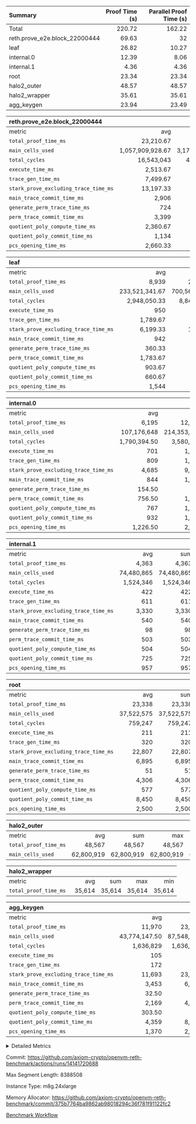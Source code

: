 | Summary | Proof Time (s) | Parallel Proof Time (s) |
|:---|---:|---:|
| Total |  220.72 |  162.22 |
| reth.prove_e2e.block_22000444 |  69.63 |  32 |
| leaf |  26.82 |  10.27 |
| internal.0 |  12.39 |  8.06 |
| internal.1 |  4.36 |  4.36 |
| root |  23.34 |  23.34 |
| halo2_outer |  48.57 |  48.57 |
| halo2_wrapper |  35.61 |  35.61 |
| agg_keygen |  23.94 |  23.49 |


| reth.prove_e2e.block_22000444 |||||
|:---|---:|---:|---:|---:|
|metric|avg|sum|max|min|
| `total_proof_time_ms ` |  23,210.67 |  69,632 |  32,004 |  11,639 |
| `main_cells_used     ` |  1,057,909,928.67 |  3,173,729,786 |  1,530,587,108 |  648,304,942 |
| `total_cycles        ` |  16,543,043 |  49,629,129 |  24,224,951 |  4,934,306 |
| `execute_time_ms     ` |  2,513.67 |  7,541 |  4,107 |  715 |
| `trace_gen_time_ms   ` |  7,499.67 |  22,499 |  10,268 |  3,331 |
| `stark_prove_excluding_trace_time_ms` |  13,197.33 |  39,592 |  17,629 |  7,593 |
| `main_trace_commit_time_ms` |  2,906 |  8,718 |  3,839 |  2,003 |
| `generate_perm_trace_time_ms` |  724 |  2,172 |  940 |  326 |
| `perm_trace_commit_time_ms` |  3,399 |  10,197 |  4,620 |  1,553 |
| `quotient_poly_compute_time_ms` |  2,360.67 |  7,082 |  3,251 |  1,712 |
| `quotient_poly_commit_time_ms` |  1,134 |  3,402 |  1,467 |  592 |
| `pcs_opening_time_ms ` |  2,660.33 |  7,981 |  3,496 |  1,398 |

| leaf |||||
|:---|---:|---:|---:|---:|
|metric|avg|sum|max|min|
| `total_proof_time_ms ` |  8,939 |  26,817 |  10,268 |  6,713 |
| `main_cells_used     ` |  233,521,341.67 |  700,564,025 |  278,170,803 |  171,583,722 |
| `total_cycles        ` |  2,948,050.33 |  8,844,151 |  3,459,020 |  2,307,932 |
| `execute_time_ms     ` |  950 |  2,850 |  1,103 |  744 |
| `trace_gen_time_ms   ` |  1,789.67 |  5,369 |  2,147 |  1,350 |
| `stark_prove_excluding_trace_time_ms` |  6,199.33 |  18,598 |  7,018 |  4,619 |
| `main_trace_commit_time_ms` |  942 |  2,826 |  1,059 |  732 |
| `generate_perm_trace_time_ms` |  360.33 |  1,081 |  419 |  261 |
| `perm_trace_commit_time_ms` |  1,783.67 |  5,351 |  2,031 |  1,301 |
| `quotient_poly_compute_time_ms` |  903.67 |  2,711 |  1,025 |  678 |
| `quotient_poly_commit_time_ms` |  660.67 |  1,982 |  742 |  501 |
| `pcs_opening_time_ms ` |  1,544 |  4,632 |  1,749 |  1,142 |

| internal.0 |||||
|:---|---:|---:|---:|---:|
|metric|avg|sum|max|min|
| `total_proof_time_ms ` |  6,195 |  12,390 |  8,064 |  4,326 |
| `main_cells_used     ` |  107,176,648 |  214,353,296 |  143,363,315 |  70,989,981 |
| `total_cycles        ` |  1,790,394.50 |  3,580,789 |  2,397,784 |  1,183,005 |
| `execute_time_ms     ` |  701 |  1,402 |  949 |  453 |
| `trace_gen_time_ms   ` |  809 |  1,618 |  1,081 |  537 |
| `stark_prove_excluding_trace_time_ms` |  4,685 |  9,370 |  6,034 |  3,336 |
| `main_trace_commit_time_ms` |  844 |  1,688 |  1,143 |  545 |
| `generate_perm_trace_time_ms` |  154.50 |  309 |  206 |  103 |
| `perm_trace_commit_time_ms` |  756.50 |  1,513 |  1,007 |  506 |
| `quotient_poly_compute_time_ms` |  767 |  1,534 |  1,016 |  518 |
| `quotient_poly_commit_time_ms` |  932 |  1,864 |  1,143 |  721 |
| `pcs_opening_time_ms ` |  1,226.50 |  2,453 |  1,514 |  939 |

| internal.1 |||||
|:---|---:|---:|---:|---:|
|metric|avg|sum|max|min|
| `total_proof_time_ms ` |  4,363 |  4,363 |  4,363 |  4,363 |
| `main_cells_used     ` |  74,480,865 |  74,480,865 |  74,480,865 |  74,480,865 |
| `total_cycles        ` |  1,524,346 |  1,524,346 |  1,524,346 |  1,524,346 |
| `execute_time_ms     ` |  422 |  422 |  422 |  422 |
| `trace_gen_time_ms   ` |  611 |  611 |  611 |  611 |
| `stark_prove_excluding_trace_time_ms` |  3,330 |  3,330 |  3,330 |  3,330 |
| `main_trace_commit_time_ms` |  540 |  540 |  540 |  540 |
| `generate_perm_trace_time_ms` |  98 |  98 |  98 |  98 |
| `perm_trace_commit_time_ms` |  503 |  503 |  503 |  503 |
| `quotient_poly_compute_time_ms` |  504 |  504 |  504 |  504 |
| `quotient_poly_commit_time_ms` |  725 |  725 |  725 |  725 |
| `pcs_opening_time_ms ` |  957 |  957 |  957 |  957 |

| root |||||
|:---|---:|---:|---:|---:|
|metric|avg|sum|max|min|
| `total_proof_time_ms ` |  23,338 |  23,338 |  23,338 |  23,338 |
| `main_cells_used     ` |  37,522,575 |  37,522,575 |  37,522,575 |  37,522,575 |
| `total_cycles        ` |  759,247 |  759,247 |  759,247 |  759,247 |
| `execute_time_ms     ` |  211 |  211 |  211 |  211 |
| `trace_gen_time_ms   ` |  320 |  320 |  320 |  320 |
| `stark_prove_excluding_trace_time_ms` |  22,807 |  22,807 |  22,807 |  22,807 |
| `main_trace_commit_time_ms` |  6,895 |  6,895 |  6,895 |  6,895 |
| `generate_perm_trace_time_ms` |  51 |  51 |  51 |  51 |
| `perm_trace_commit_time_ms` |  4,306 |  4,306 |  4,306 |  4,306 |
| `quotient_poly_compute_time_ms` |  577 |  577 |  577 |  577 |
| `quotient_poly_commit_time_ms` |  8,450 |  8,450 |  8,450 |  8,450 |
| `pcs_opening_time_ms ` |  2,500 |  2,500 |  2,500 |  2,500 |

| halo2_outer |||||
|:---|---:|---:|---:|---:|
|metric|avg|sum|max|min|
| `total_proof_time_ms ` |  48,567 |  48,567 |  48,567 |  48,567 |
| `main_cells_used     ` |  62,800,919 |  62,800,919 |  62,800,919 |  62,800,919 |

| halo2_wrapper |||||
|:---|---:|---:|---:|---:|
|metric|avg|sum|max|min|
| `total_proof_time_ms ` |  35,614 |  35,614 |  35,614 |  35,614 |

| agg_keygen |||||
|:---|---:|---:|---:|---:|
|metric|avg|sum|max|min|
| `total_proof_time_ms ` |  11,970 |  23,940 |  23,487 |  453 |
| `main_cells_used     ` |  43,774,147.50 |  87,548,295 |  86,882,379 |  665,916 |
| `total_cycles        ` |  1,636,829 |  1,636,829 |  1,636,829 |  1,636,829 |
| `execute_time_ms     ` |  105 |  210 |  210 |  0 |
| `trace_gen_time_ms   ` |  172 |  344 |  317 |  27 |
| `stark_prove_excluding_trace_time_ms` |  11,693 |  23,386 |  22,960 |  426 |
| `main_trace_commit_time_ms` |  3,453 |  6,906 |  6,854 |  52 |
| `generate_perm_trace_time_ms` |  32.50 |  65 |  52 |  13 |
| `perm_trace_commit_time_ms` |  2,169 |  4,338 |  4,288 |  50 |
| `quotient_poly_compute_time_ms` |  303.50 |  607 |  578 |  29 |
| `quotient_poly_commit_time_ms` |  4,359 |  8,718 |  8,656 |  62 |
| `pcs_opening_time_ms ` |  1,370 |  2,740 |  2,524 |  216 |



<details>
<summary>Detailed Metrics</summary>

| air_name | block_number | quotient_deg | interactions | constraints |
| --- | --- | --- | --- | --- |
| AccessAdapterAir<16> | 22000444 | 2 | 5 | 12 | 
| AccessAdapterAir<2> | 22000444 | 2 | 5 | 12 | 
| AccessAdapterAir<32> | 22000444 | 2 | 5 | 12 | 
| AccessAdapterAir<4> | 22000444 | 2 | 5 | 12 | 
| AccessAdapterAir<8> | 22000444 | 2 | 5 | 12 | 
| BitwiseOperationLookupAir<8> | 22000444 | 2 | 2 | 4 | 
| KeccakVmAir | 22000444 | 2 | 321 | 4,513 | 
| MemoryMerkleAir<8> | 22000444 | 2 | 4 | 39 | 
| PersistentBoundaryAir<8> | 22000444 | 2 | 3 | 7 | 
| PhantomAir | 22000444 | 2 | 3 | 5 | 
| Poseidon2PeripheryAir<BabyBearParameters>, 1> | 22000444 | 2 | 1 | 286 | 
| ProgramAir | 22000444 | 1 | 1 | 4 | 
| RangeTupleCheckerAir<2> | 22000444 | 1 | 1 | 4 | 
| Rv32HintStoreAir | 22000444 | 2 | 18 | 28 | 
| Sha256VmAir | 22000444 | 2 | 50 | 663 | 
| VariableRangeCheckerAir | 22000444 | 1 | 1 | 4 | 
| VmAirWrapper<Rv32BaseAluAdapterAir, BaseAluCoreAir<4, 8> | 22000444 | 2 | 20 | 37 | 
| VmAirWrapper<Rv32BaseAluAdapterAir, LessThanCoreAir<4, 8> | 22000444 | 2 | 18 | 40 | 
| VmAirWrapper<Rv32BaseAluAdapterAir, ShiftCoreAir<4, 8> | 22000444 | 2 | 24 | 91 | 
| VmAirWrapper<Rv32BranchAdapterAir, BranchEqualCoreAir<4> | 22000444 | 2 | 11 | 20 | 
| VmAirWrapper<Rv32BranchAdapterAir, BranchLessThanCoreAir<4, 8> | 22000444 | 2 | 13 | 35 | 
| VmAirWrapper<Rv32CondRdWriteAdapterAir, Rv32JalLuiCoreAir> | 22000444 | 2 | 10 | 18 | 
| VmAirWrapper<Rv32HeapAdapterAir<2, 32, 32>, BaseAluCoreAir<32, 8> | 22000444 | 2 | 61 | 126 | 
| VmAirWrapper<Rv32HeapAdapterAir<2, 32, 32>, LessThanCoreAir<32, 8> | 22000444 | 2 | 31 | 129 | 
| VmAirWrapper<Rv32HeapAdapterAir<2, 32, 32>, MultiplicationCoreAir<32, 8> | 22000444 | 2 | 61 | 57 | 
| VmAirWrapper<Rv32HeapAdapterAir<2, 32, 32>, ShiftCoreAir<32, 8> | 22000444 | 2 | 79 | 2,161 | 
| VmAirWrapper<Rv32HeapBranchAdapterAir<2, 32>, BranchEqualCoreAir<32> | 22000444 | 2 | 20 | 55 | 
| VmAirWrapper<Rv32HeapBranchAdapterAir<2, 32>, BranchLessThanCoreAir<32, 8> | 22000444 | 2 | 22 | 126 | 
| VmAirWrapper<Rv32IsEqualModAdapterAir<2, 1, 32, 32>, ModularIsEqualCoreAir<32, 4, 8> | 22000444 | 2 | 25 | 225 | 
| VmAirWrapper<Rv32IsEqualModAdapterAir<2, 3, 16, 48>, ModularIsEqualCoreAir<48, 4, 8> | 22000444 | 2 | 41 | 333 | 
| VmAirWrapper<Rv32JalrAdapterAir, Rv32JalrCoreAir> | 22000444 | 2 | 16 | 20 | 
| VmAirWrapper<Rv32LoadStoreAdapterAir, LoadSignExtendCoreAir<4, 8> | 22000444 | 2 | 18 | 33 | 
| VmAirWrapper<Rv32LoadStoreAdapterAir, LoadStoreCoreAir<4> | 22000444 | 2 | 17 | 40 | 
| VmAirWrapper<Rv32MultAdapterAir, DivRemCoreAir<4, 8> | 22000444 | 2 | 25 | 84 | 
| VmAirWrapper<Rv32MultAdapterAir, MulHCoreAir<4, 8> | 22000444 | 2 | 24 | 31 | 
| VmAirWrapper<Rv32MultAdapterAir, MultiplicationCoreAir<4, 8> | 22000444 | 2 | 19 | 19 | 
| VmAirWrapper<Rv32RdWriteAdapterAir, Rv32AuipcCoreAir> | 22000444 | 2 | 12 | 14 | 
| VmAirWrapper<Rv32VecHeapAdapterAir<1, 2, 2, 32, 32>, FieldExpressionCoreAir> | 22000444 | 2 | 415 | 480 | 
| VmAirWrapper<Rv32VecHeapAdapterAir<1, 6, 6, 16, 16>, FieldExpressionCoreAir> | 22000444 | 2 | 832 | 921 | 
| VmAirWrapper<Rv32VecHeapAdapterAir<2, 1, 1, 32, 32>, FieldExpressionCoreAir> | 22000444 | 2 | 158 | 190 | 
| VmAirWrapper<Rv32VecHeapAdapterAir<2, 2, 2, 32, 32>, FieldExpressionCoreAir> | 22000444 | 2 | 428 | 457 | 
| VmAirWrapper<Rv32VecHeapAdapterAir<2, 3, 3, 16, 16>, FieldExpressionCoreAir> | 22000444 | 2 | 246 | 288 | 
| VmAirWrapper<Rv32VecHeapAdapterAir<2, 6, 6, 16, 16>, FieldExpressionCoreAir> | 22000444 | 2 | 668 | 701 | 
| VmConnectorAir | 22000444 | 2 | 5 | 11 | 

| block_number | execute_time_ms |
| --- | --- |
| 22000444 | 210 | 

| group | air_name | block_number | rows | quotient_deg | prep_cols | perm_cols | main_cols | interactions | constraints | cells |
| --- | --- | --- | --- | --- | --- | --- | --- | --- | --- | --- |
| agg_keygen | AccessAdapterAir<16> | 22000444 |  | 2 |  |  |  | 5 | 12 |  | 
| agg_keygen | AccessAdapterAir<2> | 22000444 | 524,288 | 8 |  | 16 | 11 | 5 | 12 | 14,155,776 | 
| agg_keygen | AccessAdapterAir<32> | 22000444 |  | 2 |  |  |  | 5 | 12 |  | 
| agg_keygen | AccessAdapterAir<4> | 22000444 | 262,144 | 8 |  | 16 | 13 | 5 | 12 | 7,602,176 | 
| agg_keygen | AccessAdapterAir<8> | 22000444 | 8,192 | 8 |  | 16 | 17 | 5 | 12 | 270,336 | 
| agg_keygen | BitwiseOperationLookupAir<8> | 22000444 |  | 2 |  |  |  | 2 | 4 |  | 
| agg_keygen | FriReducedOpeningAir | 22000444 | 524,288 | 8 |  | 84 | 27 | 39 | 71 | 58,195,968 | 
| agg_keygen | JalRangeCheckAir | 22000444 | 65,536 | 8 |  | 28 | 12 | 9 | 14 | 2,621,440 | 
| agg_keygen | MemoryMerkleAir<8> | 22000444 |  | 2 |  |  |  | 4 | 39 |  | 
| agg_keygen | NativePoseidon2Air<BabyBearParameters>, 1> | 22000444 | 65,536 | 8 |  | 312 | 398 | 136 | 572 | 46,530,560 | 
| agg_keygen | PersistentBoundaryAir<8> | 22000444 |  | 2 |  |  |  | 3 | 7 |  | 
| agg_keygen | PhantomAir | 22000444 | 32,768 | 4 |  | 12 | 6 | 3 | 5 | 589,824 | 
| agg_keygen | Poseidon2PeripheryAir<BabyBearParameters>, 1> | 22000444 |  | 2 |  |  |  | 1 | 286 |  | 
| agg_keygen | ProgramAir | 22000444 | 131,072 | 1 |  | 8 | 10 | 1 | 4 | 2,359,296 | 
| agg_keygen | RangeTupleCheckerAir<2> | 22000444 |  | 1 |  |  |  | 1 | 4 |  | 
| agg_keygen | Rv32HintStoreAir | 22000444 |  | 2 |  |  |  | 18 | 28 |  | 
| agg_keygen | VariableRangeCheckerAir | 22000444 | 262,144 | 1 | 2 | 8 | 1 | 1 | 4 | 2,359,296 | 
| agg_keygen | VmAirWrapper<AluNativeAdapterAir, FieldArithmeticCoreAir> | 22000444 | 1,048,576 | 8 |  | 36 | 29 | 15 | 27 | 68,157,440 | 
| agg_keygen | VmAirWrapper<BranchNativeAdapterAir, BranchEqualCoreAir<1> | 22000444 | 262,144 | 8 |  | 28 | 23 | 11 | 25 | 13,369,344 | 
| agg_keygen | VmAirWrapper<NativeAdapterAir<2, 0>, PublicValuesCoreAir> | 22000444 | 64 | 8 |  | 28 | 27 | 11 | 30 | 3,520 | 
| agg_keygen | VmAirWrapper<NativeLoadStoreAdapterAir<1>, NativeLoadStoreCoreAir<1> | 22000444 | 524,288 | 8 |  | 40 | 21 | 15 | 20 | 31,981,568 | 
| agg_keygen | VmAirWrapper<NativeLoadStoreAdapterAir<4>, NativeLoadStoreCoreAir<4> | 22000444 | 131,072 | 8 |  | 40 | 27 | 15 | 20 | 8,781,824 | 
| agg_keygen | VmAirWrapper<NativeVectorizedAdapterAir<4>, FieldExtensionCoreAir> | 22000444 | 131,072 | 8 |  | 36 | 38 | 15 | 27 | 9,699,328 | 
| agg_keygen | VmAirWrapper<Rv32BaseAluAdapterAir, BaseAluCoreAir<4, 8> | 22000444 |  | 2 |  |  |  | 20 | 37 |  | 
| agg_keygen | VmAirWrapper<Rv32BaseAluAdapterAir, LessThanCoreAir<4, 8> | 22000444 |  | 2 |  |  |  | 18 | 40 |  | 
| agg_keygen | VmAirWrapper<Rv32BaseAluAdapterAir, ShiftCoreAir<4, 8> | 22000444 |  | 2 |  |  |  | 24 | 91 |  | 
| agg_keygen | VmAirWrapper<Rv32BranchAdapterAir, BranchEqualCoreAir<4> | 22000444 |  | 2 |  |  |  | 11 | 20 |  | 
| agg_keygen | VmAirWrapper<Rv32BranchAdapterAir, BranchLessThanCoreAir<4, 8> | 22000444 |  | 2 |  |  |  | 13 | 35 |  | 
| agg_keygen | VmAirWrapper<Rv32CondRdWriteAdapterAir, Rv32JalLuiCoreAir> | 22000444 |  | 2 |  |  |  | 10 | 18 |  | 
| agg_keygen | VmAirWrapper<Rv32JalrAdapterAir, Rv32JalrCoreAir> | 22000444 |  | 2 |  |  |  | 16 | 20 |  | 
| agg_keygen | VmAirWrapper<Rv32LoadStoreAdapterAir, LoadSignExtendCoreAir<4, 8> | 22000444 |  | 2 |  |  |  | 18 | 33 |  | 
| agg_keygen | VmAirWrapper<Rv32LoadStoreAdapterAir, LoadStoreCoreAir<4> | 22000444 |  | 2 |  |  |  | 17 | 40 |  | 
| agg_keygen | VmAirWrapper<Rv32MultAdapterAir, DivRemCoreAir<4, 8> | 22000444 |  | 2 |  |  |  | 25 | 84 |  | 
| agg_keygen | VmAirWrapper<Rv32MultAdapterAir, MulHCoreAir<4, 8> | 22000444 |  | 2 |  |  |  | 24 | 31 |  | 
| agg_keygen | VmAirWrapper<Rv32MultAdapterAir, MultiplicationCoreAir<4, 8> | 22000444 |  | 2 |  |  |  | 19 | 19 |  | 
| agg_keygen | VmAirWrapper<Rv32RdWriteAdapterAir, Rv32AuipcCoreAir> | 22000444 |  | 2 |  |  |  | 12 | 14 |  | 
| agg_keygen | VmConnectorAir | 22000444 | 2 | 8 | 1 | 16 | 5 | 5 | 11 | 42 | 
| agg_keygen | VolatileBoundaryAir | 22000444 | 131,072 | 8 |  | 20 | 12 | 7 | 19 | 4,194,304 | 

| group | air_name | block_number | idx | rows | prep_cols | perm_cols | main_cols | cells |
| --- | --- | --- | --- | --- | --- | --- | --- | --- |
| internal.0 | AccessAdapterAir<2> | 22000444 | 0 | 1,048,576 |  | 12 | 11 | 24,117,248 | 
| internal.0 | AccessAdapterAir<2> | 22000444 | 1 | 524,288 |  | 12 | 11 | 12,058,624 | 
| internal.0 | AccessAdapterAir<4> | 22000444 | 0 | 262,144 |  | 12 | 13 | 6,553,600 | 
| internal.0 | AccessAdapterAir<4> | 22000444 | 1 | 262,144 |  | 12 | 13 | 6,553,600 | 
| internal.0 | AccessAdapterAir<8> | 22000444 | 0 | 8,192 |  | 12 | 17 | 237,568 | 
| internal.0 | AccessAdapterAir<8> | 22000444 | 1 | 4,096 |  | 12 | 17 | 118,784 | 
| internal.0 | FriReducedOpeningAir | 22000444 | 0 | 1,048,576 |  | 44 | 27 | 74,448,896 | 
| internal.0 | FriReducedOpeningAir | 22000444 | 1 | 524,288 |  | 44 | 27 | 37,224,448 | 
| internal.0 | JalRangeCheckAir | 22000444 | 0 | 131,072 |  | 16 | 12 | 3,670,016 | 
| internal.0 | JalRangeCheckAir | 22000444 | 1 | 65,536 |  | 16 | 12 | 1,835,008 | 
| internal.0 | NativePoseidon2Air<BabyBearParameters>, 1> | 22000444 | 0 | 262,144 |  | 160 | 398 | 146,276,352 | 
| internal.0 | NativePoseidon2Air<BabyBearParameters>, 1> | 22000444 | 1 | 65,536 |  | 160 | 398 | 36,569,088 | 
| internal.0 | PhantomAir | 22000444 | 0 | 65,536 |  | 8 | 6 | 917,504 | 
| internal.0 | PhantomAir | 22000444 | 1 | 16,384 |  | 8 | 6 | 229,376 | 
| internal.0 | ProgramAir | 22000444 | 0 | 131,072 |  | 8 | 10 | 2,359,296 | 
| internal.0 | ProgramAir | 22000444 | 1 | 131,072 |  | 8 | 10 | 2,359,296 | 
| internal.0 | VariableRangeCheckerAir | 22000444 | 0 | 262,144 | 2 | 8 | 1 | 2,359,296 | 
| internal.0 | VariableRangeCheckerAir | 22000444 | 1 | 262,144 | 2 | 8 | 1 | 2,359,296 | 
| internal.0 | VmAirWrapper<AluNativeAdapterAir, FieldArithmeticCoreAir> | 22000444 | 0 | 2,097,152 |  | 20 | 29 | 102,760,448 | 
| internal.0 | VmAirWrapper<AluNativeAdapterAir, FieldArithmeticCoreAir> | 22000444 | 1 | 1,048,576 |  | 20 | 29 | 51,380,224 | 
| internal.0 | VmAirWrapper<BranchNativeAdapterAir, BranchEqualCoreAir<1> | 22000444 | 0 | 262,144 |  | 16 | 23 | 10,223,616 | 
| internal.0 | VmAirWrapper<BranchNativeAdapterAir, BranchEqualCoreAir<1> | 22000444 | 1 | 131,072 |  | 16 | 23 | 5,111,808 | 
| internal.0 | VmAirWrapper<NativeAdapterAir<2, 0>, PublicValuesCoreAir> | 22000444 | 0 | 64 |  | 16 | 23 | 2,496 | 
| internal.0 | VmAirWrapper<NativeAdapterAir<2, 0>, PublicValuesCoreAir> | 22000444 | 1 | 64 |  | 16 | 23 | 2,496 | 
| internal.0 | VmAirWrapper<NativeLoadStoreAdapterAir<1>, NativeLoadStoreCoreAir<1> | 22000444 | 0 | 524,288 |  | 24 | 21 | 23,592,960 | 
| internal.0 | VmAirWrapper<NativeLoadStoreAdapterAir<1>, NativeLoadStoreCoreAir<1> | 22000444 | 1 | 262,144 |  | 24 | 21 | 11,796,480 | 
| internal.0 | VmAirWrapper<NativeLoadStoreAdapterAir<4>, NativeLoadStoreCoreAir<4> | 22000444 | 0 | 262,144 |  | 24 | 27 | 13,369,344 | 
| internal.0 | VmAirWrapper<NativeLoadStoreAdapterAir<4>, NativeLoadStoreCoreAir<4> | 22000444 | 1 | 131,072 |  | 24 | 27 | 6,684,672 | 
| internal.0 | VmAirWrapper<NativeVectorizedAdapterAir<4>, FieldExtensionCoreAir> | 22000444 | 0 | 262,144 |  | 20 | 38 | 15,204,352 | 
| internal.0 | VmAirWrapper<NativeVectorizedAdapterAir<4>, FieldExtensionCoreAir> | 22000444 | 1 | 131,072 |  | 20 | 38 | 7,602,176 | 
| internal.0 | VmConnectorAir | 22000444 | 0 | 2 | 1 | 12 | 5 | 34 | 
| internal.0 | VmConnectorAir | 22000444 | 1 | 2 | 1 | 12 | 5 | 34 | 
| internal.0 | VolatileBoundaryAir | 22000444 | 0 | 262,144 |  | 12 | 12 | 6,291,456 | 
| internal.0 | VolatileBoundaryAir | 22000444 | 1 | 262,144 |  | 12 | 12 | 6,291,456 | 
| internal.1 | AccessAdapterAir<2> | 22000444 | 2 | 524,288 |  | 12 | 11 | 12,058,624 | 
| internal.1 | AccessAdapterAir<4> | 22000444 | 2 | 262,144 |  | 12 | 13 | 6,553,600 | 
| internal.1 | AccessAdapterAir<8> | 22000444 | 2 | 8,192 |  | 12 | 17 | 237,568 | 
| internal.1 | FriReducedOpeningAir | 22000444 | 2 | 262,144 |  | 44 | 27 | 18,612,224 | 
| internal.1 | JalRangeCheckAir | 22000444 | 2 | 65,536 |  | 16 | 12 | 1,835,008 | 
| internal.1 | NativePoseidon2Air<BabyBearParameters>, 1> | 22000444 | 2 | 65,536 |  | 160 | 398 | 36,569,088 | 
| internal.1 | PhantomAir | 22000444 | 2 | 16,384 |  | 8 | 6 | 229,376 | 
| internal.1 | ProgramAir | 22000444 | 2 | 131,072 |  | 8 | 10 | 2,359,296 | 
| internal.1 | VariableRangeCheckerAir | 22000444 | 2 | 262,144 | 2 | 8 | 1 | 2,359,296 | 
| internal.1 | VmAirWrapper<AluNativeAdapterAir, FieldArithmeticCoreAir> | 22000444 | 2 | 1,048,576 |  | 20 | 29 | 51,380,224 | 
| internal.1 | VmAirWrapper<BranchNativeAdapterAir, BranchEqualCoreAir<1> | 22000444 | 2 | 262,144 |  | 16 | 23 | 10,223,616 | 
| internal.1 | VmAirWrapper<NativeAdapterAir<2, 0>, PublicValuesCoreAir> | 22000444 | 2 | 64 |  | 16 | 23 | 2,496 | 
| internal.1 | VmAirWrapper<NativeLoadStoreAdapterAir<1>, NativeLoadStoreCoreAir<1> | 22000444 | 2 | 524,288 |  | 24 | 21 | 23,592,960 | 
| internal.1 | VmAirWrapper<NativeLoadStoreAdapterAir<4>, NativeLoadStoreCoreAir<4> | 22000444 | 2 | 131,072 |  | 24 | 27 | 6,684,672 | 
| internal.1 | VmAirWrapper<NativeVectorizedAdapterAir<4>, FieldExtensionCoreAir> | 22000444 | 2 | 131,072 |  | 20 | 38 | 7,602,176 | 
| internal.1 | VmConnectorAir | 22000444 | 2 | 2 | 1 | 12 | 5 | 34 | 
| internal.1 | VolatileBoundaryAir | 22000444 | 2 | 262,144 |  | 12 | 12 | 6,291,456 | 
| leaf | AccessAdapterAir<2> | 22000444 | 0 | 2,097,152 |  | 16 | 11 | 56,623,104 | 
| leaf | AccessAdapterAir<2> | 22000444 | 1 | 2,097,152 |  | 16 | 11 | 56,623,104 | 
| leaf | AccessAdapterAir<2> | 22000444 | 2 | 1,048,576 |  | 16 | 11 | 28,311,552 | 
| leaf | AccessAdapterAir<4> | 22000444 | 0 | 1,048,576 |  | 16 | 13 | 30,408,704 | 
| leaf | AccessAdapterAir<4> | 22000444 | 1 | 1,048,576 |  | 16 | 13 | 30,408,704 | 
| leaf | AccessAdapterAir<4> | 22000444 | 2 | 524,288 |  | 16 | 13 | 15,204,352 | 
| leaf | AccessAdapterAir<8> | 22000444 | 0 | 32,768 |  | 16 | 17 | 1,081,344 | 
| leaf | AccessAdapterAir<8> | 22000444 | 1 | 32,768 |  | 16 | 17 | 1,081,344 | 
| leaf | AccessAdapterAir<8> | 22000444 | 2 | 16,384 |  | 16 | 17 | 540,672 | 
| leaf | FriReducedOpeningAir | 22000444 | 0 | 4,194,304 |  | 84 | 27 | 465,567,744 | 
| leaf | FriReducedOpeningAir | 22000444 | 1 | 4,194,304 |  | 84 | 27 | 465,567,744 | 
| leaf | FriReducedOpeningAir | 22000444 | 2 | 2,097,152 |  | 84 | 27 | 232,783,872 | 
| leaf | JalRangeCheckAir | 22000444 | 0 | 65,536 |  | 28 | 12 | 2,621,440 | 
| leaf | JalRangeCheckAir | 22000444 | 1 | 65,536 |  | 28 | 12 | 2,621,440 | 
| leaf | JalRangeCheckAir | 22000444 | 2 | 65,536 |  | 28 | 12 | 2,621,440 | 
| leaf | NativePoseidon2Air<BabyBearParameters>, 1> | 22000444 | 0 | 262,144 |  | 312 | 398 | 186,122,240 | 
| leaf | NativePoseidon2Air<BabyBearParameters>, 1> | 22000444 | 1 | 262,144 |  | 312 | 398 | 186,122,240 | 
| leaf | NativePoseidon2Air<BabyBearParameters>, 1> | 22000444 | 2 | 262,144 |  | 312 | 398 | 186,122,240 | 
| leaf | PhantomAir | 22000444 | 0 | 32,768 |  | 12 | 6 | 589,824 | 
| leaf | PhantomAir | 22000444 | 1 | 32,768 |  | 12 | 6 | 589,824 | 
| leaf | PhantomAir | 22000444 | 2 | 32,768 |  | 12 | 6 | 589,824 | 
| leaf | ProgramAir | 22000444 | 0 | 2,097,152 |  | 8 | 10 | 37,748,736 | 
| leaf | ProgramAir | 22000444 | 1 | 2,097,152 |  | 8 | 10 | 37,748,736 | 
| leaf | ProgramAir | 22000444 | 2 | 2,097,152 |  | 8 | 10 | 37,748,736 | 
| leaf | VariableRangeCheckerAir | 22000444 | 0 | 262,144 | 2 | 8 | 1 | 2,359,296 | 
| leaf | VariableRangeCheckerAir | 22000444 | 1 | 262,144 | 2 | 8 | 1 | 2,359,296 | 
| leaf | VariableRangeCheckerAir | 22000444 | 2 | 262,144 | 2 | 8 | 1 | 2,359,296 | 
| leaf | VmAirWrapper<AluNativeAdapterAir, FieldArithmeticCoreAir> | 22000444 | 0 | 2,097,152 |  | 36 | 29 | 136,314,880 | 
| leaf | VmAirWrapper<AluNativeAdapterAir, FieldArithmeticCoreAir> | 22000444 | 1 | 2,097,152 |  | 36 | 29 | 136,314,880 | 
| leaf | VmAirWrapper<AluNativeAdapterAir, FieldArithmeticCoreAir> | 22000444 | 2 | 2,097,152 |  | 36 | 29 | 136,314,880 | 
| leaf | VmAirWrapper<BranchNativeAdapterAir, BranchEqualCoreAir<1> | 22000444 | 0 | 524,288 |  | 28 | 23 | 26,738,688 | 
| leaf | VmAirWrapper<BranchNativeAdapterAir, BranchEqualCoreAir<1> | 22000444 | 1 | 524,288 |  | 28 | 23 | 26,738,688 | 
| leaf | VmAirWrapper<BranchNativeAdapterAir, BranchEqualCoreAir<1> | 22000444 | 2 | 262,144 |  | 28 | 23 | 13,369,344 | 
| leaf | VmAirWrapper<NativeAdapterAir<2, 0>, PublicValuesCoreAir> | 22000444 | 0 | 64 |  | 28 | 27 | 3,520 | 
| leaf | VmAirWrapper<NativeAdapterAir<2, 0>, PublicValuesCoreAir> | 22000444 | 1 | 64 |  | 28 | 27 | 3,520 | 
| leaf | VmAirWrapper<NativeAdapterAir<2, 0>, PublicValuesCoreAir> | 22000444 | 2 | 64 |  | 28 | 27 | 3,520 | 
| leaf | VmAirWrapper<NativeLoadStoreAdapterAir<1>, NativeLoadStoreCoreAir<1> | 22000444 | 0 | 1,048,576 |  | 40 | 21 | 63,963,136 | 
| leaf | VmAirWrapper<NativeLoadStoreAdapterAir<1>, NativeLoadStoreCoreAir<1> | 22000444 | 1 | 1,048,576 |  | 40 | 21 | 63,963,136 | 
| leaf | VmAirWrapper<NativeLoadStoreAdapterAir<1>, NativeLoadStoreCoreAir<1> | 22000444 | 2 | 524,288 |  | 40 | 21 | 31,981,568 | 
| leaf | VmAirWrapper<NativeLoadStoreAdapterAir<4>, NativeLoadStoreCoreAir<4> | 22000444 | 0 | 262,144 |  | 40 | 27 | 17,563,648 | 
| leaf | VmAirWrapper<NativeLoadStoreAdapterAir<4>, NativeLoadStoreCoreAir<4> | 22000444 | 1 | 262,144 |  | 40 | 27 | 17,563,648 | 
| leaf | VmAirWrapper<NativeLoadStoreAdapterAir<4>, NativeLoadStoreCoreAir<4> | 22000444 | 2 | 131,072 |  | 40 | 27 | 8,781,824 | 
| leaf | VmAirWrapper<NativeVectorizedAdapterAir<4>, FieldExtensionCoreAir> | 22000444 | 0 | 262,144 |  | 36 | 38 | 19,398,656 | 
| leaf | VmAirWrapper<NativeVectorizedAdapterAir<4>, FieldExtensionCoreAir> | 22000444 | 1 | 524,288 |  | 36 | 38 | 38,797,312 | 
| leaf | VmAirWrapper<NativeVectorizedAdapterAir<4>, FieldExtensionCoreAir> | 22000444 | 2 | 262,144 |  | 36 | 38 | 19,398,656 | 
| leaf | VmConnectorAir | 22000444 | 0 | 2 | 1 | 16 | 5 | 42 | 
| leaf | VmConnectorAir | 22000444 | 1 | 2 | 1 | 16 | 5 | 42 | 
| leaf | VmConnectorAir | 22000444 | 2 | 2 | 1 | 16 | 5 | 42 | 
| leaf | VolatileBoundaryAir | 22000444 | 0 | 1,048,576 |  | 20 | 12 | 33,554,432 | 
| leaf | VolatileBoundaryAir | 22000444 | 1 | 1,048,576 |  | 20 | 12 | 33,554,432 | 
| leaf | VolatileBoundaryAir | 22000444 | 2 | 524,288 |  | 20 | 12 | 16,777,216 | 
| root | AccessAdapterAir<2> | 22000444 | 0 | 262,144 |  | 8 | 11 | 4,980,736 | 
| root | AccessAdapterAir<4> | 22000444 | 0 | 131,072 |  | 8 | 13 | 2,752,512 | 
| root | AccessAdapterAir<8> | 22000444 | 0 | 4,096 |  | 8 | 17 | 102,400 | 
| root | FriReducedOpeningAir | 22000444 | 0 | 131,072 |  | 24 | 27 | 6,684,672 | 
| root | JalRangeCheckAir | 22000444 | 0 | 32,768 |  | 12 | 12 | 786,432 | 
| root | NativePoseidon2Air<BabyBearParameters>, 1> | 22000444 | 0 | 32,768 |  | 84 | 398 | 15,794,176 | 
| root | PhantomAir | 22000444 | 0 | 8,192 |  | 8 | 6 | 114,688 | 
| root | ProgramAir | 22000444 | 0 | 131,072 |  | 8 | 10 | 2,359,296 | 
| root | VariableRangeCheckerAir | 22000444 | 0 | 262,144 | 2 | 8 | 1 | 2,359,296 | 
| root | VmAirWrapper<AluNativeAdapterAir, FieldArithmeticCoreAir> | 22000444 | 0 | 524,288 |  | 12 | 29 | 21,495,808 | 
| root | VmAirWrapper<BranchNativeAdapterAir, BranchEqualCoreAir<1> | 22000444 | 0 | 131,072 |  | 12 | 23 | 4,587,520 | 
| root | VmAirWrapper<NativeAdapterAir<2, 0>, PublicValuesCoreAir> | 22000444 | 0 | 64 |  | 12 | 22 | 2,176 | 
| root | VmAirWrapper<NativeLoadStoreAdapterAir<1>, NativeLoadStoreCoreAir<1> | 22000444 | 0 | 262,144 |  | 16 | 21 | 9,699,328 | 
| root | VmAirWrapper<NativeLoadStoreAdapterAir<4>, NativeLoadStoreCoreAir<4> | 22000444 | 0 | 65,536 |  | 16 | 27 | 2,818,048 | 
| root | VmAirWrapper<NativeVectorizedAdapterAir<4>, FieldExtensionCoreAir> | 22000444 | 0 | 65,536 |  | 12 | 38 | 3,276,800 | 
| root | VmConnectorAir | 22000444 | 0 | 2 | 1 | 8 | 5 | 26 | 
| root | VolatileBoundaryAir | 22000444 | 0 | 131,072 |  | 8 | 12 | 2,621,440 | 

| group | air_name | block_number | segment | rows | prep_cols | perm_cols | main_cols | cells |
| --- | --- | --- | --- | --- | --- | --- | --- | --- |
| agg_keygen | AccessAdapterAir<16> | 22000444 | 0 | 1 |  | 16 | 25 | 41 | 
| agg_keygen | AccessAdapterAir<2> | 22000444 | 0 | 1 |  | 16 | 11 | 27 | 
| agg_keygen | AccessAdapterAir<32> | 22000444 | 0 | 1 |  | 16 | 41 | 57 | 
| agg_keygen | AccessAdapterAir<4> | 22000444 | 0 | 1 |  | 16 | 13 | 29 | 
| agg_keygen | AccessAdapterAir<8> | 22000444 | 0 | 1 |  | 16 | 17 | 33 | 
| agg_keygen | BitwiseOperationLookupAir<8> | 22000444 | 0 | 65,536 | 3 | 8 | 2 | 655,360 | 
| agg_keygen | MemoryMerkleAir<8> | 22000444 | 0 | 64 |  | 16 | 32 | 3,072 | 
| agg_keygen | PersistentBoundaryAir<8> | 22000444 | 0 | 1 |  | 12 | 20 | 32 | 
| agg_keygen | PhantomAir | 22000444 | 0 | 1 |  | 12 | 6 | 18 | 
| agg_keygen | Poseidon2PeripheryAir<BabyBearParameters>, 1> | 22000444 | 0 | 32 |  | 8 | 300 | 9,856 | 
| agg_keygen | ProgramAir | 22000444 | 0 | 1 |  | 8 | 10 | 18 | 
| agg_keygen | RangeTupleCheckerAir<2> | 22000444 | 0 | 524,288 | 2 | 8 | 1 | 4,718,592 | 
| agg_keygen | Rv32HintStoreAir | 22000444 | 0 | 1 |  | 44 | 32 | 76 | 
| agg_keygen | VariableRangeCheckerAir | 22000444 | 0 | 262,144 | 2 | 8 | 1 | 2,359,296 | 
| agg_keygen | VmAirWrapper<Rv32BaseAluAdapterAir, BaseAluCoreAir<4, 8> | 22000444 | 0 | 1 |  | 52 | 36 | 88 | 
| agg_keygen | VmAirWrapper<Rv32BaseAluAdapterAir, LessThanCoreAir<4, 8> | 22000444 | 0 | 1 |  | 40 | 37 | 77 | 
| agg_keygen | VmAirWrapper<Rv32BaseAluAdapterAir, ShiftCoreAir<4, 8> | 22000444 | 0 | 1 |  | 52 | 53 | 105 | 
| agg_keygen | VmAirWrapper<Rv32BranchAdapterAir, BranchEqualCoreAir<4> | 22000444 | 0 | 1 |  | 28 | 26 | 54 | 
| agg_keygen | VmAirWrapper<Rv32BranchAdapterAir, BranchLessThanCoreAir<4, 8> | 22000444 | 0 | 1 |  | 32 | 32 | 64 | 
| agg_keygen | VmAirWrapper<Rv32CondRdWriteAdapterAir, Rv32JalLuiCoreAir> | 22000444 | 0 | 1 |  | 28 | 18 | 46 | 
| agg_keygen | VmAirWrapper<Rv32JalrAdapterAir, Rv32JalrCoreAir> | 22000444 | 0 | 1 |  | 36 | 28 | 64 | 
| agg_keygen | VmAirWrapper<Rv32LoadStoreAdapterAir, LoadSignExtendCoreAir<4, 8> | 22000444 | 0 | 1 |  | 52 | 36 | 88 | 
| agg_keygen | VmAirWrapper<Rv32LoadStoreAdapterAir, LoadStoreCoreAir<4> | 22000444 | 0 | 1 |  | 52 | 41 | 93 | 
| agg_keygen | VmAirWrapper<Rv32MultAdapterAir, DivRemCoreAir<4, 8> | 22000444 | 0 | 1 |  | 72 | 59 | 131 | 
| agg_keygen | VmAirWrapper<Rv32MultAdapterAir, MulHCoreAir<4, 8> | 22000444 | 0 | 1 |  | 72 | 39 | 111 | 
| agg_keygen | VmAirWrapper<Rv32MultAdapterAir, MultiplicationCoreAir<4, 8> | 22000444 | 0 | 1 |  | 52 | 31 | 83 | 
| agg_keygen | VmAirWrapper<Rv32RdWriteAdapterAir, Rv32AuipcCoreAir> | 22000444 | 0 | 1 |  | 28 | 20 | 48 | 
| agg_keygen | VmConnectorAir | 22000444 | 0 | 2 | 1 | 16 | 5 | 42 | 
| reth.prove_e2e.block_22000444 | AccessAdapterAir<16> | 22000444 | 0 | 64 |  | 16 | 25 | 2,624 | 
| reth.prove_e2e.block_22000444 | AccessAdapterAir<16> | 22000444 | 1 | 524,288 |  | 16 | 25 | 21,495,808 | 
| reth.prove_e2e.block_22000444 | AccessAdapterAir<16> | 22000444 | 2 | 2,048 |  | 16 | 25 | 83,968 | 
| reth.prove_e2e.block_22000444 | AccessAdapterAir<2> | 22000444 | 1 | 512 |  | 16 | 11 | 13,824 | 
| reth.prove_e2e.block_22000444 | AccessAdapterAir<2> | 22000444 | 2 | 131,072 |  | 16 | 11 | 3,538,944 | 
| reth.prove_e2e.block_22000444 | AccessAdapterAir<32> | 22000444 | 0 | 32 |  | 16 | 41 | 1,824 | 
| reth.prove_e2e.block_22000444 | AccessAdapterAir<32> | 22000444 | 1 | 262,144 |  | 16 | 41 | 14,942,208 | 
| reth.prove_e2e.block_22000444 | AccessAdapterAir<32> | 22000444 | 2 | 1,024 |  | 16 | 41 | 58,368 | 
| reth.prove_e2e.block_22000444 | AccessAdapterAir<4> | 22000444 | 0 | 64 |  | 16 | 13 | 1,856 | 
| reth.prove_e2e.block_22000444 | AccessAdapterAir<4> | 22000444 | 1 | 512 |  | 16 | 13 | 14,848 | 
| reth.prove_e2e.block_22000444 | AccessAdapterAir<4> | 22000444 | 2 | 65,536 |  | 16 | 13 | 1,900,544 | 
| reth.prove_e2e.block_22000444 | AccessAdapterAir<8> | 22000444 | 0 | 1,048,576 |  | 16 | 17 | 34,603,008 | 
| reth.prove_e2e.block_22000444 | AccessAdapterAir<8> | 22000444 | 1 | 2,097,152 |  | 16 | 17 | 69,206,016 | 
| reth.prove_e2e.block_22000444 | AccessAdapterAir<8> | 22000444 | 2 | 524,288 |  | 16 | 17 | 17,301,504 | 
| reth.prove_e2e.block_22000444 | BitwiseOperationLookupAir<8> | 22000444 | 0 | 65,536 | 3 | 8 | 2 | 655,360 | 
| reth.prove_e2e.block_22000444 | BitwiseOperationLookupAir<8> | 22000444 | 1 | 65,536 | 3 | 8 | 2 | 655,360 | 
| reth.prove_e2e.block_22000444 | BitwiseOperationLookupAir<8> | 22000444 | 2 | 65,536 | 3 | 8 | 2 | 655,360 | 
| reth.prove_e2e.block_22000444 | KeccakVmAir | 22000444 | 0 | 1 |  | 1,056 | 3,163 | 4,219 | 
| reth.prove_e2e.block_22000444 | KeccakVmAir | 22000444 | 1 | 131,072 |  | 1,056 | 3,163 | 552,992,768 | 
| reth.prove_e2e.block_22000444 | KeccakVmAir | 22000444 | 2 | 131,072 |  | 1,056 | 3,163 | 552,992,768 | 
| reth.prove_e2e.block_22000444 | MemoryMerkleAir<8> | 22000444 | 0 | 1,048,576 |  | 16 | 32 | 50,331,648 | 
| reth.prove_e2e.block_22000444 | MemoryMerkleAir<8> | 22000444 | 1 | 1,048,576 |  | 16 | 32 | 50,331,648 | 
| reth.prove_e2e.block_22000444 | MemoryMerkleAir<8> | 22000444 | 2 | 1,048,576 |  | 16 | 32 | 50,331,648 | 
| reth.prove_e2e.block_22000444 | PersistentBoundaryAir<8> | 22000444 | 0 | 1,048,576 |  | 12 | 20 | 33,554,432 | 
| reth.prove_e2e.block_22000444 | PersistentBoundaryAir<8> | 22000444 | 1 | 1,048,576 |  | 12 | 20 | 33,554,432 | 
| reth.prove_e2e.block_22000444 | PersistentBoundaryAir<8> | 22000444 | 2 | 524,288 |  | 12 | 20 | 16,777,216 | 
| reth.prove_e2e.block_22000444 | PhantomAir | 22000444 | 0 | 4 |  | 12 | 6 | 72 | 
| reth.prove_e2e.block_22000444 | PhantomAir | 22000444 | 1 | 128 |  | 12 | 6 | 2,304 | 
| reth.prove_e2e.block_22000444 | PhantomAir | 22000444 | 2 | 8 |  | 12 | 6 | 144 | 
| reth.prove_e2e.block_22000444 | Poseidon2PeripheryAir<BabyBearParameters>, 1> | 22000444 | 0 | 1,048,576 |  | 8 | 300 | 322,961,408 | 
| reth.prove_e2e.block_22000444 | Poseidon2PeripheryAir<BabyBearParameters>, 1> | 22000444 | 1 | 524,288 |  | 8 | 300 | 161,480,704 | 
| reth.prove_e2e.block_22000444 | Poseidon2PeripheryAir<BabyBearParameters>, 1> | 22000444 | 2 | 524,288 |  | 8 | 300 | 161,480,704 | 
| reth.prove_e2e.block_22000444 | ProgramAir | 22000444 | 0 | 524,288 |  | 8 | 10 | 9,437,184 | 
| reth.prove_e2e.block_22000444 | ProgramAir | 22000444 | 1 | 524,288 |  | 8 | 10 | 9,437,184 | 
| reth.prove_e2e.block_22000444 | ProgramAir | 22000444 | 2 | 524,288 |  | 8 | 10 | 9,437,184 | 
| reth.prove_e2e.block_22000444 | RangeTupleCheckerAir<2> | 22000444 | 0 | 2,097,152 | 2 | 8 | 1 | 18,874,368 | 
| reth.prove_e2e.block_22000444 | RangeTupleCheckerAir<2> | 22000444 | 1 | 2,097,152 | 2 | 8 | 1 | 18,874,368 | 
| reth.prove_e2e.block_22000444 | RangeTupleCheckerAir<2> | 22000444 | 2 | 2,097,152 | 2 | 8 | 1 | 18,874,368 | 
| reth.prove_e2e.block_22000444 | Rv32HintStoreAir | 22000444 | 0 | 524,288 |  | 44 | 32 | 39,845,888 | 
| reth.prove_e2e.block_22000444 | Rv32HintStoreAir | 22000444 | 1 | 262,144 |  | 44 | 32 | 19,922,944 | 
| reth.prove_e2e.block_22000444 | VariableRangeCheckerAir | 22000444 | 0 | 262,144 | 2 | 8 | 1 | 2,359,296 | 
| reth.prove_e2e.block_22000444 | VariableRangeCheckerAir | 22000444 | 1 | 262,144 | 2 | 8 | 1 | 2,359,296 | 
| reth.prove_e2e.block_22000444 | VariableRangeCheckerAir | 22000444 | 2 | 262,144 | 2 | 8 | 1 | 2,359,296 | 
| reth.prove_e2e.block_22000444 | VmAirWrapper<Rv32BaseAluAdapterAir, BaseAluCoreAir<4, 8> | 22000444 | 0 | 8,388,608 |  | 52 | 36 | 738,197,504 | 
| reth.prove_e2e.block_22000444 | VmAirWrapper<Rv32BaseAluAdapterAir, BaseAluCoreAir<4, 8> | 22000444 | 1 | 8,388,608 |  | 52 | 36 | 738,197,504 | 
| reth.prove_e2e.block_22000444 | VmAirWrapper<Rv32BaseAluAdapterAir, BaseAluCoreAir<4, 8> | 22000444 | 2 | 2,097,152 |  | 52 | 36 | 184,549,376 | 
| reth.prove_e2e.block_22000444 | VmAirWrapper<Rv32BaseAluAdapterAir, LessThanCoreAir<4, 8> | 22000444 | 0 | 524,288 |  | 40 | 37 | 40,370,176 | 
| reth.prove_e2e.block_22000444 | VmAirWrapper<Rv32BaseAluAdapterAir, LessThanCoreAir<4, 8> | 22000444 | 1 | 524,288 |  | 40 | 37 | 40,370,176 | 
| reth.prove_e2e.block_22000444 | VmAirWrapper<Rv32BaseAluAdapterAir, LessThanCoreAir<4, 8> | 22000444 | 2 | 131,072 |  | 40 | 37 | 10,092,544 | 
| reth.prove_e2e.block_22000444 | VmAirWrapper<Rv32BaseAluAdapterAir, ShiftCoreAir<4, 8> | 22000444 | 0 | 1,048,576 |  | 52 | 53 | 110,100,480 | 
| reth.prove_e2e.block_22000444 | VmAirWrapper<Rv32BaseAluAdapterAir, ShiftCoreAir<4, 8> | 22000444 | 1 | 2,097,152 |  | 52 | 53 | 220,200,960 | 
| reth.prove_e2e.block_22000444 | VmAirWrapper<Rv32BaseAluAdapterAir, ShiftCoreAir<4, 8> | 22000444 | 2 | 262,144 |  | 52 | 53 | 27,525,120 | 
| reth.prove_e2e.block_22000444 | VmAirWrapper<Rv32BranchAdapterAir, BranchEqualCoreAir<4> | 22000444 | 0 | 2,097,152 |  | 28 | 26 | 113,246,208 | 
| reth.prove_e2e.block_22000444 | VmAirWrapper<Rv32BranchAdapterAir, BranchEqualCoreAir<4> | 22000444 | 1 | 2,097,152 |  | 28 | 26 | 113,246,208 | 
| reth.prove_e2e.block_22000444 | VmAirWrapper<Rv32BranchAdapterAir, BranchEqualCoreAir<4> | 22000444 | 2 | 1,048,576 |  | 28 | 26 | 56,623,104 | 
| reth.prove_e2e.block_22000444 | VmAirWrapper<Rv32BranchAdapterAir, BranchLessThanCoreAir<4, 8> | 22000444 | 0 | 1,048,576 |  | 32 | 32 | 67,108,864 | 
| reth.prove_e2e.block_22000444 | VmAirWrapper<Rv32BranchAdapterAir, BranchLessThanCoreAir<4, 8> | 22000444 | 1 | 2,097,152 |  | 32 | 32 | 134,217,728 | 
| reth.prove_e2e.block_22000444 | VmAirWrapper<Rv32BranchAdapterAir, BranchLessThanCoreAir<4, 8> | 22000444 | 2 | 131,072 |  | 32 | 32 | 8,388,608 | 
| reth.prove_e2e.block_22000444 | VmAirWrapper<Rv32CondRdWriteAdapterAir, Rv32JalLuiCoreAir> | 22000444 | 0 | 1,048,576 |  | 28 | 18 | 48,234,496 | 
| reth.prove_e2e.block_22000444 | VmAirWrapper<Rv32CondRdWriteAdapterAir, Rv32JalLuiCoreAir> | 22000444 | 1 | 524,288 |  | 28 | 18 | 24,117,248 | 
| reth.prove_e2e.block_22000444 | VmAirWrapper<Rv32CondRdWriteAdapterAir, Rv32JalLuiCoreAir> | 22000444 | 2 | 65,536 |  | 28 | 18 | 3,014,656 | 
| reth.prove_e2e.block_22000444 | VmAirWrapper<Rv32HeapAdapterAir<2, 32, 32>, BaseAluCoreAir<32, 8> | 22000444 | 1 | 8,192 |  | 192 | 168 | 2,949,120 | 
| reth.prove_e2e.block_22000444 | VmAirWrapper<Rv32HeapAdapterAir<2, 32, 32>, BaseAluCoreAir<32, 8> | 22000444 | 2 | 128 |  | 192 | 168 | 46,080 | 
| reth.prove_e2e.block_22000444 | VmAirWrapper<Rv32HeapAdapterAir<2, 32, 32>, LessThanCoreAir<32, 8> | 22000444 | 1 | 4,096 |  | 68 | 169 | 970,752 | 
| reth.prove_e2e.block_22000444 | VmAirWrapper<Rv32HeapAdapterAir<2, 32, 32>, MultiplicationCoreAir<32, 8> | 22000444 | 1 | 1,024 |  | 192 | 164 | 364,544 | 
| reth.prove_e2e.block_22000444 | VmAirWrapper<Rv32HeapAdapterAir<2, 32, 32>, ShiftCoreAir<32, 8> | 22000444 | 1 | 2,048 |  | 164 | 241 | 829,440 | 
| reth.prove_e2e.block_22000444 | VmAirWrapper<Rv32HeapBranchAdapterAir<2, 32>, BranchEqualCoreAir<32> | 22000444 | 1 | 16,384 |  | 48 | 124 | 2,818,048 | 
| reth.prove_e2e.block_22000444 | VmAirWrapper<Rv32HeapBranchAdapterAir<2, 32>, BranchEqualCoreAir<32> | 22000444 | 2 | 128 |  | 48 | 124 | 22,016 | 
| reth.prove_e2e.block_22000444 | VmAirWrapper<Rv32IsEqualModAdapterAir<2, 1, 32, 32>, ModularIsEqualCoreAir<32, 4, 8> | 22000444 | 0 | 1 |  | 56 | 166 | 222 | 
| reth.prove_e2e.block_22000444 | VmAirWrapper<Rv32IsEqualModAdapterAir<2, 1, 32, 32>, ModularIsEqualCoreAir<32, 4, 8> | 22000444 | 1 | 65,536 |  | 56 | 166 | 14,548,992 | 
| reth.prove_e2e.block_22000444 | VmAirWrapper<Rv32JalrAdapterAir, Rv32JalrCoreAir> | 22000444 | 0 | 524,288 |  | 36 | 28 | 33,554,432 | 
| reth.prove_e2e.block_22000444 | VmAirWrapper<Rv32JalrAdapterAir, Rv32JalrCoreAir> | 22000444 | 1 | 524,288 |  | 36 | 28 | 33,554,432 | 
| reth.prove_e2e.block_22000444 | VmAirWrapper<Rv32JalrAdapterAir, Rv32JalrCoreAir> | 22000444 | 2 | 131,072 |  | 36 | 28 | 8,388,608 | 
| reth.prove_e2e.block_22000444 | VmAirWrapper<Rv32LoadStoreAdapterAir, LoadSignExtendCoreAir<4, 8> | 22000444 | 0 | 1,048,576 |  | 52 | 36 | 92,274,688 | 
| reth.prove_e2e.block_22000444 | VmAirWrapper<Rv32LoadStoreAdapterAir, LoadSignExtendCoreAir<4, 8> | 22000444 | 1 | 1,048,576 |  | 52 | 36 | 92,274,688 | 
| reth.prove_e2e.block_22000444 | VmAirWrapper<Rv32LoadStoreAdapterAir, LoadSignExtendCoreAir<4, 8> | 22000444 | 2 | 524,288 |  | 52 | 36 | 46,137,344 | 
| reth.prove_e2e.block_22000444 | VmAirWrapper<Rv32LoadStoreAdapterAir, LoadStoreCoreAir<4> | 22000444 | 0 | 8,388,608 |  | 52 | 41 | 780,140,544 | 
| reth.prove_e2e.block_22000444 | VmAirWrapper<Rv32LoadStoreAdapterAir, LoadStoreCoreAir<4> | 22000444 | 1 | 8,388,608 |  | 52 | 41 | 780,140,544 | 
| reth.prove_e2e.block_22000444 | VmAirWrapper<Rv32LoadStoreAdapterAir, LoadStoreCoreAir<4> | 22000444 | 2 | 2,097,152 |  | 52 | 41 | 195,035,136 | 
| reth.prove_e2e.block_22000444 | VmAirWrapper<Rv32MultAdapterAir, DivRemCoreAir<4, 8> | 22000444 | 1 | 256 |  | 72 | 59 | 33,536 | 
| reth.prove_e2e.block_22000444 | VmAirWrapper<Rv32MultAdapterAir, DivRemCoreAir<4, 8> | 22000444 | 2 | 128 |  | 72 | 59 | 16,768 | 
| reth.prove_e2e.block_22000444 | VmAirWrapper<Rv32MultAdapterAir, MulHCoreAir<4, 8> | 22000444 | 0 | 1,024 |  | 72 | 39 | 113,664 | 
| reth.prove_e2e.block_22000444 | VmAirWrapper<Rv32MultAdapterAir, MulHCoreAir<4, 8> | 22000444 | 1 | 131,072 |  | 72 | 39 | 14,548,992 | 
| reth.prove_e2e.block_22000444 | VmAirWrapper<Rv32MultAdapterAir, MulHCoreAir<4, 8> | 22000444 | 2 | 4,096 |  | 72 | 39 | 454,656 | 
| reth.prove_e2e.block_22000444 | VmAirWrapper<Rv32MultAdapterAir, MultiplicationCoreAir<4, 8> | 22000444 | 0 | 2,048 |  | 52 | 31 | 169,984 | 
| reth.prove_e2e.block_22000444 | VmAirWrapper<Rv32MultAdapterAir, MultiplicationCoreAir<4, 8> | 22000444 | 1 | 524,288 |  | 52 | 31 | 43,515,904 | 
| reth.prove_e2e.block_22000444 | VmAirWrapper<Rv32MultAdapterAir, MultiplicationCoreAir<4, 8> | 22000444 | 2 | 16,384 |  | 52 | 31 | 1,359,872 | 
| reth.prove_e2e.block_22000444 | VmAirWrapper<Rv32RdWriteAdapterAir, Rv32AuipcCoreAir> | 22000444 | 0 | 262,144 |  | 28 | 20 | 12,582,912 | 
| reth.prove_e2e.block_22000444 | VmAirWrapper<Rv32RdWriteAdapterAir, Rv32AuipcCoreAir> | 22000444 | 1 | 131,072 |  | 28 | 20 | 6,291,456 | 
| reth.prove_e2e.block_22000444 | VmAirWrapper<Rv32RdWriteAdapterAir, Rv32AuipcCoreAir> | 22000444 | 2 | 65,536 |  | 28 | 20 | 3,145,728 | 
| reth.prove_e2e.block_22000444 | VmAirWrapper<Rv32VecHeapAdapterAir<1, 2, 2, 32, 32>, FieldExpressionCoreAir> | 22000444 | 0 | 1 |  | 836 | 547 | 1,383 | 
| reth.prove_e2e.block_22000444 | VmAirWrapper<Rv32VecHeapAdapterAir<1, 2, 2, 32, 32>, FieldExpressionCoreAir> | 22000444 | 1 | 16,384 |  | 836 | 547 | 22,659,072 | 
| reth.prove_e2e.block_22000444 | VmAirWrapper<Rv32VecHeapAdapterAir<2, 1, 1, 32, 32>, FieldExpressionCoreAir> | 22000444 | 0 | 1 |  | 320 | 263 | 583 | 
| reth.prove_e2e.block_22000444 | VmAirWrapper<Rv32VecHeapAdapterAir<2, 1, 1, 32, 32>, FieldExpressionCoreAir> | 22000444 | 1 | 256 |  | 320 | 263 | 149,248 | 
| reth.prove_e2e.block_22000444 | VmAirWrapper<Rv32VecHeapAdapterAir<2, 2, 2, 32, 32>, FieldExpressionCoreAir> | 22000444 | 0 | 1 |  | 860 | 625 | 1,485 | 
| reth.prove_e2e.block_22000444 | VmAirWrapper<Rv32VecHeapAdapterAir<2, 2, 2, 32, 32>, FieldExpressionCoreAir> | 22000444 | 1 | 16,384 |  | 860 | 625 | 24,330,240 | 
| reth.prove_e2e.block_22000444 | VmConnectorAir | 22000444 | 0 | 2 | 1 | 16 | 5 | 42 | 
| reth.prove_e2e.block_22000444 | VmConnectorAir | 22000444 | 1 | 2 | 1 | 16 | 5 | 42 | 
| reth.prove_e2e.block_22000444 | VmConnectorAir | 22000444 | 2 | 2 | 1 | 16 | 5 | 42 | 

| group | block_number | trace_gen_time_ms | total_proof_time_ms | total_cycles | total_cells | stark_prove_excluding_trace_time_ms | quotient_poly_compute_time_ms | quotient_poly_commit_time_ms | perm_trace_commit_time_ms | pcs_opening_time_ms | num_segments | main_trace_commit_time_ms | main_cells_used | halo2_total_cells | halo2_keygen_time_ms | generate_perm_trace_time_ms | execute_time_ms |
| --- | --- | --- | --- | --- | --- | --- | --- | --- | --- | --- | --- | --- | --- | --- | --- | --- | --- |
| agg_keygen | 22000444 | 317 | 23,487 | 1,636,829 | 270,872,042 | 22,960 | 578 | 8,656 | 4,288 | 2,524 | 1 | 6,854 | 86,882,379 | 8,037,489 | 18,085 | 52 | 210 | 
| halo2_outer | 22000444 |  | 48,567 |  |  |  |  |  |  |  |  |  | 62,800,919 |  |  |  |  | 
| halo2_wrapper | 22000444 |  | 35,614 |  |  |  |  |  |  |  |  |  |  |  |  |  |  | 
| reth.prove_e2e.block_22000444 | 22000444 |  |  |  |  |  |  |  |  |  | 3 |  |  |  |  |  |  | 

| group | block_number | cell_tracker_span | simple_advice_cells | lookup_advice_cells | fixed_cells |
| --- | --- | --- | --- | --- | --- |
| agg_keygen | 22000444 | VerifierProgram | 482,930 | 155,510 | 158,234 | 
| agg_keygen | 22000444 | VerifierProgram;CheckTraceHeightConstraints | 4,789 | 972 | 1,738 | 
| agg_keygen | 22000444 | VerifierProgram;PoseidonCell | 29,400 |  | 8,700 | 
| agg_keygen | 22000444 | VerifierProgram;stage-c-build-rounds | 19,526 | 2,717 | 6,696 | 
| agg_keygen | 22000444 | VerifierProgram;stage-c-build-rounds;PoseidonCell | 46,550 |  | 13,775 | 
| agg_keygen | 22000444 | VerifierProgram;stage-d-verify-pcs | 1,365,246 | 211,617 | 481,258 | 
| agg_keygen | 22000444 | VerifierProgram;stage-d-verify-pcs;PoseidonCell | 3,839,150 |  | 1,136,075 | 
| agg_keygen | 22000444 | VerifierProgram;stage-d-verify-pcs;stage-d-verifier-verify | 45,125 | 5,543 | 19,412 | 
| agg_keygen | 22000444 | VerifierProgram;stage-d-verify-pcs;stage-d-verifier-verify;PoseidonCell | 68,600 |  | 20,300 | 
| agg_keygen | 22000444 | VerifierProgram;stage-d-verify-pcs;stage-d-verifier-verify;cache-generator-powers | 66,304 | 11,396 | 20,384 | 
| agg_keygen | 22000444 | VerifierProgram;stage-d-verify-pcs;stage-d-verifier-verify;compute-reduced-opening;single-reduced-opening-eval | 7,994,476 | 335,356 | 1,482,124 | 
| agg_keygen | 22000444 | VerifierProgram;stage-d-verify-pcs;stage-d-verifier-verify;pre-compute-rounds-context | 76,224 | 11,116 | 22,232 | 
| agg_keygen | 22000444 | VerifierProgram;stage-d-verify-pcs;stage-d-verifier-verify;verify-batch | 49,728 |  | 6,216 | 
| agg_keygen | 22000444 | VerifierProgram;stage-d-verify-pcs;stage-d-verifier-verify;verify-batch;PoseidonCell | 9,264,780 |  | 2,744,280 | 
| agg_keygen | 22000444 | VerifierProgram;stage-d-verify-pcs;stage-d-verifier-verify;verify-batch;verify-batch-reduce-fast;PoseidonCell | 8,263,864 | 237,048 | 2,580,396 | 
| agg_keygen | 22000444 | VerifierProgram;stage-d-verify-pcs;stage-d-verifier-verify;verify-query | 953,456 | 165,676 | 272,356 | 
| agg_keygen | 22000444 | VerifierProgram;stage-d-verify-pcs;stage-d-verifier-verify;verify-query;verify-batch-ext | 102,144 |  | 12,768 | 
| agg_keygen | 22000444 | VerifierProgram;stage-d-verify-pcs;stage-d-verifier-verify;verify-query;verify-batch-ext;PoseidonCell | 15,647,184 |  | 4,634,784 | 
| agg_keygen | 22000444 | VerifierProgram;stage-d-verify-pcs;stage-d-verifier-verify;verify-query;verify-batch-ext;verify-batch-reduce-fast;PoseidonCell | 1,550,612 | 56,000 | 476,812 | 
| agg_keygen | 22000444 | VerifierProgram;stage-e-verify-constraints | 9,770,542 | 1,967,337 | 3,013,652 | 

| group | block_number | idx | trace_gen_time_ms | total_proof_time_ms | total_cycles | total_cells | stark_prove_excluding_trace_time_ms | quotient_poly_compute_time_ms | quotient_poly_commit_time_ms | perm_trace_commit_time_ms | pcs_opening_time_ms | main_trace_commit_time_ms | main_cells_used | generate_perm_trace_time_ms | execute_time_ms |
| --- | --- | --- | --- | --- | --- | --- | --- | --- | --- | --- | --- | --- | --- | --- | --- |
| internal.0 | 22000444 | 0 | 1,081 | 8,064 | 2,397,784 | 432,384,482 | 6,034 | 1,016 | 1,143 | 1,007 | 1,514 | 1,143 | 143,363,315 | 206 | 949 | 
| internal.0 | 22000444 | 1 | 537 | 4,326 | 1,183,005 | 188,176,866 | 3,336 | 518 | 721 | 506 | 939 | 545 | 70,989,981 | 103 | 453 | 
| internal.1 | 22000444 | 2 | 611 | 4,363 | 1,524,346 | 186,591,714 | 3,330 | 504 | 725 | 503 | 957 | 540 | 74,480,865 | 98 | 422 | 
| leaf | 22000444 | 0 | 1,872 | 9,836 | 3,077,199 | 1,080,659,434 | 6,961 | 1,008 | 739 | 2,031 | 1,741 | 1,035 | 250,809,500 | 401 | 1,003 | 
| leaf | 22000444 | 1 | 2,147 | 10,268 | 3,459,020 | 1,100,058,090 | 7,018 | 1,025 | 742 | 2,019 | 1,749 | 1,059 | 278,170,803 | 419 | 1,103 | 
| leaf | 22000444 | 2 | 1,350 | 6,713 | 2,307,932 | 732,909,034 | 4,619 | 678 | 501 | 1,301 | 1,142 | 732 | 171,583,722 | 261 | 744 | 
| root | 22000444 | 0 | 320 | 23,338 | 759,247 | 80,435,354 | 22,807 | 577 | 8,450 | 4,306 | 2,500 | 6,895 | 37,522,575 | 51 | 211 | 

| group | block_number | idx | trace_height_constraint | weighted_sum | threshold |
| --- | --- | --- | --- | --- | --- |
| internal.0 | 22000444 | 0 | 0 | 10,354,820 | 2,013,265,921 | 
| internal.0 | 22000444 | 0 | 1 | 60,317,952 | 2,013,265,921 | 
| internal.0 | 22000444 | 0 | 2 | 5,177,410 | 2,013,265,921 | 
| internal.0 | 22000444 | 0 | 3 | 60,047,620 | 2,013,265,921 | 
| internal.0 | 22000444 | 0 | 4 | 524,288 | 2,013,265,921 | 
| internal.0 | 22000444 | 0 | 5 | 136,815,306 | 2,013,265,921 | 
| internal.0 | 22000444 | 1 | 0 | 4,882,564 | 2,013,265,921 | 
| internal.0 | 22000444 | 1 | 1 | 26,620,160 | 2,013,265,921 | 
| internal.0 | 22000444 | 1 | 2 | 2,441,282 | 2,013,265,921 | 
| internal.0 | 22000444 | 1 | 3 | 26,747,140 | 2,013,265,921 | 
| internal.0 | 22000444 | 1 | 4 | 131,072 | 2,013,265,921 | 
| internal.0 | 22000444 | 1 | 5 | 61,215,434 | 2,013,265,921 | 
| internal.1 | 22000444 | 2 | 0 | 5,144,708 | 2,013,265,921 | 
| internal.1 | 22000444 | 2 | 1 | 24,011,008 | 2,013,265,921 | 
| internal.1 | 22000444 | 2 | 2 | 2,572,354 | 2,013,265,921 | 
| internal.1 | 22000444 | 2 | 3 | 24,133,892 | 2,013,265,921 | 
| internal.1 | 22000444 | 2 | 4 | 131,072 | 2,013,265,921 | 
| internal.1 | 22000444 | 2 | 5 | 56,386,250 | 2,013,265,921 | 
| leaf | 22000444 | 0 | 0 | 18,022,532 | 2,013,265,921 | 
| leaf | 22000444 | 0 | 1 | 128,155,904 | 2,013,265,921 | 
| leaf | 22000444 | 0 | 2 | 9,011,266 | 2,013,265,921 | 
| leaf | 22000444 | 0 | 3 | 128,254,212 | 2,013,265,921 | 
| leaf | 22000444 | 0 | 4 | 524,288 | 2,013,265,921 | 
| leaf | 22000444 | 0 | 5 | 286,327,498 | 2,013,265,921 | 
| leaf | 22000444 | 1 | 0 | 18,546,820 | 2,013,265,921 | 
| leaf | 22000444 | 1 | 1 | 129,728,768 | 2,013,265,921 | 
| leaf | 22000444 | 1 | 2 | 9,273,410 | 2,013,265,921 | 
| leaf | 22000444 | 1 | 3 | 129,827,076 | 2,013,265,921 | 
| leaf | 22000444 | 1 | 4 | 524,288 | 2,013,265,921 | 
| leaf | 22000444 | 1 | 5 | 290,259,658 | 2,013,265,921 | 
| leaf | 22000444 | 2 | 0 | 11,993,220 | 2,013,265,921 | 
| leaf | 22000444 | 2 | 1 | 79,610,112 | 2,013,265,921 | 
| leaf | 22000444 | 2 | 2 | 5,996,610 | 2,013,265,921 | 
| leaf | 22000444 | 2 | 3 | 79,724,804 | 2,013,265,921 | 
| leaf | 22000444 | 2 | 4 | 524,288 | 2,013,265,921 | 
| leaf | 22000444 | 2 | 5 | 180,208,330 | 2,013,265,921 | 
| root | 22000444 | 0 | 0 | 2,252,928 | 2,013,265,921 | 
| root | 22000444 | 0 | 1 | 14,557,184 | 2,013,265,921 | 
| root | 22000444 | 0 | 2 | 1,126,464 | 2,013,265,921 | 
| root | 22000444 | 0 | 3 | 15,540,224 | 2,013,265,921 | 
| root | 22000444 | 0 | 4 | 262,144 | 2,013,265,921 | 
| root | 22000444 | 0 | 5 | 34,263,234 | 2,013,265,921 | 

| group | block_number | segment | trace_gen_time_ms | total_proof_time_ms | total_cycles | total_cells | stark_prove_excluding_trace_time_ms | quotient_poly_compute_time_ms | quotient_poly_commit_time_ms | perm_trace_commit_time_ms | pcs_opening_time_ms | main_trace_commit_time_ms | main_cells_used | generate_perm_trace_time_ms | execute_time_ms |
| --- | --- | --- | --- | --- | --- | --- | --- | --- | --- | --- | --- | --- | --- | --- | --- |
| agg_keygen | 22000444 | 0 | 27 | 453 |  | 7,747,601 | 426 | 29 | 62 | 50 | 216 | 52 | 665,916 | 13 | 0 | 
| reth.prove_e2e.block_22000444 | 22000444 | 0 | 8,900 | 25,989 | 20,469,872 | 2,548,732,441 | 14,370 | 2,119 | 1,343 | 4,024 | 3,087 | 2,876 | 994,837,736 | 906 | 2,719 | 
| reth.prove_e2e.block_22000444 | 22000444 | 1 | 10,268 | 32,004 | 24,224,951 | 3,265,765,674 | 17,629 | 3,251 | 1,467 | 4,620 | 3,496 | 3,839 | 1,530,587,108 | 940 | 4,107 | 
| reth.prove_e2e.block_22000444 | 22000444 | 2 | 3,331 | 11,639 | 4,934,306 | 1,380,591,674 | 7,593 | 1,712 | 592 | 1,553 | 1,398 | 2,003 | 648,304,942 | 326 | 715 | 

| group | block_number | segment | trace_height_constraint | weighted_sum | threshold |
| --- | --- | --- | --- | --- | --- |
| agg_keygen | 22000444 | 0 | 0 | 34 | 2,013,265,921 | 
| agg_keygen | 22000444 | 0 | 1 | 86 | 2,013,265,921 | 
| agg_keygen | 22000444 | 0 | 2 | 17 | 2,013,265,921 | 
| agg_keygen | 22000444 | 0 | 3 | 98 | 2,013,265,921 | 
| agg_keygen | 22000444 | 0 | 4 | 193 | 2,013,265,921 | 
| agg_keygen | 22000444 | 0 | 5 | 65 | 2,013,265,921 | 
| agg_keygen | 22000444 | 0 | 6 | 29 | 2,013,265,921 | 
| agg_keygen | 22000444 | 0 | 7 | 20 | 2,013,265,921 | 
| agg_keygen | 22000444 | 0 | 8 | 918,079 | 2,013,265,921 | 
| reth.prove_e2e.block_22000444 | 22000444 | 0 | 0 | 49,813,534 | 2,013,265,921 | 
| reth.prove_e2e.block_22000444 | 22000444 | 0 | 1 | 141,052,572 | 2,013,265,921 | 
| reth.prove_e2e.block_22000444 | 22000444 | 0 | 2 | 24,906,767 | 2,013,265,921 | 
| reth.prove_e2e.block_22000444 | 22000444 | 0 | 3 | 166,219,402 | 2,013,265,921 | 
| reth.prove_e2e.block_22000444 | 22000444 | 0 | 4 | 4,194,304 | 2,013,265,921 | 
| reth.prove_e2e.block_22000444 | 22000444 | 0 | 5 | 2,097,152 | 2,013,265,921 | 
| reth.prove_e2e.block_22000444 | 22000444 | 0 | 6 | 56,362,137 | 2,013,265,921 | 
| reth.prove_e2e.block_22000444 | 22000444 | 0 | 7 |  | 2,013,265,921 | 
| reth.prove_e2e.block_22000444 | 22000444 | 0 | 8 | 16,384 | 2,013,265,921 | 
| reth.prove_e2e.block_22000444 | 22000444 | 0 | 9 | 448,725,484 | 2,013,265,921 | 
| reth.prove_e2e.block_22000444 | 22000444 | 1 | 0 | 54,001,668 | 2,013,265,921 | 
| reth.prove_e2e.block_22000444 | 22000444 | 1 | 1 | 171,343,616 | 2,013,265,921 | 
| reth.prove_e2e.block_22000444 | 22000444 | 1 | 2 | 27,000,834 | 2,013,265,921 | 
| reth.prove_e2e.block_22000444 | 22000444 | 1 | 3 | 212,722,948 | 2,013,265,921 | 
| reth.prove_e2e.block_22000444 | 22000444 | 1 | 4 | 4,194,304 | 2,013,265,921 | 
| reth.prove_e2e.block_22000444 | 22000444 | 1 | 5 | 2,097,152 | 2,013,265,921 | 
| reth.prove_e2e.block_22000444 | 22000444 | 1 | 6 | 78,391,040 | 2,013,265,921 | 
| reth.prove_e2e.block_22000444 | 22000444 | 1 | 7 |  | 2,013,265,921 | 
| reth.prove_e2e.block_22000444 | 22000444 | 1 | 8 | 3,180,544 | 2,013,265,921 | 
| reth.prove_e2e.block_22000444 | 22000444 | 1 | 9 | 556,471,050 | 2,013,265,921 | 
| reth.prove_e2e.block_22000444 | 22000444 | 2 | 0 | 13,411,092 | 2,013,265,921 | 
| reth.prove_e2e.block_22000444 | 22000444 | 2 | 1 | 50,794,752 | 2,013,265,921 | 
| reth.prove_e2e.block_22000444 | 22000444 | 2 | 2 | 6,705,546 | 2,013,265,921 | 
| reth.prove_e2e.block_22000444 | 22000444 | 2 | 3 | 57,148,676 | 2,013,265,921 | 
| reth.prove_e2e.block_22000444 | 22000444 | 2 | 4 | 3,670,016 | 2,013,265,921 | 
| reth.prove_e2e.block_22000444 | 22000444 | 2 | 5 | 1,572,864 | 2,013,265,921 | 
| reth.prove_e2e.block_22000444 | 22000444 | 2 | 6 | 30,941,824 | 2,013,265,921 | 
| reth.prove_e2e.block_22000444 | 22000444 | 2 | 7 |  | 2,013,265,921 | 
| reth.prove_e2e.block_22000444 | 22000444 | 2 | 8 | 99,328 | 2,013,265,921 | 
| reth.prove_e2e.block_22000444 | 22000444 | 2 | 9 | 167,883,042 | 2,013,265,921 | 

| group | block_number | trace_height_constraint | weighted_sum | threshold |
| --- | --- | --- | --- | --- |
| agg_keygen | 22000444 | 0 | 5,701,764 | 2,013,265,921 | 
| agg_keygen | 22000444 | 1 | 28,467,456 | 2,013,265,921 | 
| agg_keygen | 22000444 | 2 | 2,850,882 | 2,013,265,921 | 
| agg_keygen | 22000444 | 3 | 28,197,124 | 2,013,265,921 | 
| agg_keygen | 22000444 | 4 | 262,144 | 2,013,265,921 | 
| agg_keygen | 22000444 | 5 | 65,741,514 | 2,013,265,921 | 

</details>


Commit: https://github.com/axiom-crypto/openvm-reth-benchmark/actions/runs/14141720688

Max Segment Length: 8388508

Instance Type: m8g.24xlarge

Memory Allocator: https://github.com/axiom-crypto/openvm-reth-benchmark/commit/375b7764ba9862ab98018294c36f781f91122fc2

[Benchmark Workflow]()

